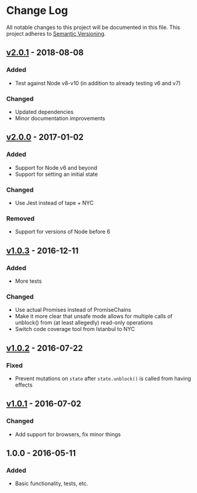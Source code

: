# Change Log

All notable changes to this project will be documented in this file.
This project adheres to [Semantic Versioning](http://semver.org/).

## [v2.0.1][2.0.1] - 2018-08-08
### Added
- Test against Node v8-v10 (in addition to already testing v6 and v7)

### Changed
- Updated dependencies
- Minor documentation improvements

## [v2.0.0][2.0.0] - 2017-01-02
### Added
- Support for Node v6 and beyond
- Support for setting an initial state

### Changed
- Use Jest instead of tape + NYC

### Removed
- Support for versions of Node before 6

## [v1.0.3][1.0.3] - 2016-12-11
### Added
- More tests

### Changed
- Use actual Promises instead of PromiseChains
- Make it more clear that unsafe mode allows for multiple calls of unblock() from (at least allegedly) read-only operations
- Switch code coverage tool from Istanbul to NYC

## [v1.0.2][1.0.2] - 2016-07-22
### Fixed
- Prevent mutations on `state` after `state.unblock()` is called from having effects

## [v1.0.1][1.0.1] - 2016-07-02
### Changed
- Add support for browsers, fix minor things

## 1.0.0 - 2016-05-11
### Added
- Basic functionality, tests, etc.

[2.0.1]: https://github.com/jamescostian/borrow-state/compare/v2.0.0...v2.0.1
[2.0.0]: https://github.com/jamescostian/borrow-state/compare/v1.0.3...v2.0.0
[1.0.3]: https://github.com/jamescostian/borrow-state/compare/v1.0.2...v1.0.3
[1.0.2]: https://github.com/jamescostian/borrow-state/compare/v1.0.1...v1.0.2
[1.0.1]: https://github.com/jamescostian/borrow-state/compare/v1.0.0...v1.0.1
